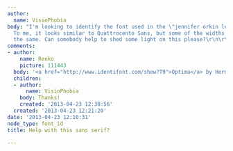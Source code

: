 ```yaml
---
author:
  name: VisioPhobia
body: "I'm looking to identify the font used in the \"jennifer orkin lewis\" part.
  To me, it looks similar to Quattrocento Sans, but some of the widths aren't quite
  the same. Can somebody help to shed some light on this please?\r\n\r\n[[http://img1.etsystatic.com/000/0/0/iusb_760x100.8708661.jpg]]"
comments:
- author:
    name: Renko
    picture: 111443
  body: '<a href="http://www.identifont.com/show?T9">Optima</a> by Hermann Zapf. '
  children:
  - author:
      name: VisioPhobia
    body: Thanks!
    created: '2013-04-23 12:38:56'
  created: '2013-04-23 12:21:20'
date: '2013-04-23 12:10:31'
node_type: font_id
title: Help with this sans serif?

---
```

